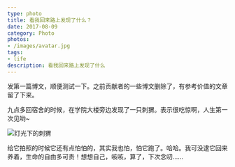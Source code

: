 ```yaml
---
type: photo
title: 看我回来路上发现了什么？
date: 2017-08-09
category: Photo
photos:
- /images/avatar.jpg
tags:
- life
description: 看我回来路上发现了什么
---
```


<!--more-->

发第一篇博文，顺便测试一下。之前贡献者的一些博文删除了，有参考价值的文章留了下来。

九点多回宿舍的时候，在学院大楼旁边发现了一只刺猬。表示很吃惊啊，人生第一次见哟~

![灯光下的刺猬](http://upload-images.jianshu.io/upload_images/3884693-199290fba1a79988.jpg?imageMogr2/auto-orient/strip%7CimageView2/2/w/1080/q/50)

给它拍照的时候它还有点怕怕的，其实我也怕，怕它跑了。哈哈。我可没逮它回来养着，生命的自由多可贵！想想自己，咳咳，算了，下次念叨......